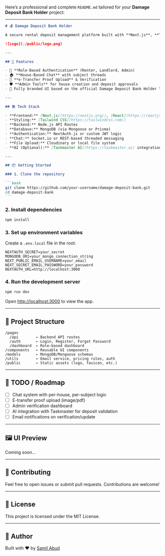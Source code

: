 Here’s a professional and complete `README.md` tailored for your **Damage Deposit Bank Holder** project:

---

````markdown
# 💰 Damage Deposit Bank Holder

A secure rental deposit management platform built with **Next.js**, **TypeScript**, and **Tailwind CSS**. Designed for renters, landlords, and admins to manage rental deposits through e-transfer proof, role-based chat, and admin verification.

![Logo](./public/logo.png)

---

## 🚀 Features

- 🔐 **Role-Based Authentication** (Renter, Landlord, Admin)
- 🏠 **House-Based Chat** with subject threads
- 💸 **e-Transfer Proof Upload** & Verification
- 🛡️ **Admin Tools** for house creation and deposit approvals
- 🎨 Fully branded UI based on the official Damage Deposit Bank Holder logo

---

## 🛠 Tech Stack

- **Frontend:** [Next.js](https://nextjs.org/), [React](https://reactjs.org/)
- **Styling:** [Tailwind CSS](https://tailwindcss.com/)
- **Backend:** Node.js API Routes
- **Database:** MongoDB (via Mongoose or Prisma)
- **Authentication:** NextAuth.js or custom JWT logic
- **Chat:** Socket.io or REST-based threaded messaging
- **File Upload:** Cloudinary or local file system
- **AI (Optional):** [Taskmaster AI](https://taskmaster.ai) integration for deposit verification and assistant features

---

## 📦 Getting Started

### 1. Clone the repository

```bash
git clone https://github.com/your-username/damage-deposit-bank.git
cd damage-deposit-bank
```
````

### 2. Install dependencies

```bash
npm install
```

### 3. Set up environment variables

Create a `.env.local` file in the root:

```env
NEXTAUTH_SECRET=your_secret
MONGODB_URI=your_mongo_connection_string
NEXT_PUBLIC_EMAIL_USERNAME=your_email
NEXT_SECRET_EMAIL_PASSWORD=your_password
NEXTAUTH_URL=http://localhost:3000
```

### 4. Run the development server

```bash
npm run dev
```

Open [http://localhost:3000](http://localhost:3000) to view the app.

---

## 🧱 Project Structure

```
/pages
  /api        ← Backend API routes
  /auth       ← Login, Register, Forgot Password
  /dashboard  ← Role-based dashboard
/components   ← Reusable UI components
/models       ← MongoDB/Mongoose schemas
/utils        ← Email service, pricing rules, auth
/public       ← Static assets (logo, favicon, etc.)
```

---

## 🧪 TODO / Roadmap

- [ ] Chat system with per-house, per-subject logic
- [ ] E-transfer proof upload (image/pdf)
- [ ] Admin verification dashboard
- [ ] AI integration with Taskmaster for deposit validation
- [ ] Email notifications on verification/update

---

## 🖼️ UI Preview

Coming soon...

---

## 🙌 Contributing

Feel free to open issues or submit pull requests. Contributions are welcome!

---

## 📄 License

This project is licensed under the MIT License.

---

## 🧠 Author

Built with ❤️ by [Samil Abud](https://github.com/samilabud)

```

```
